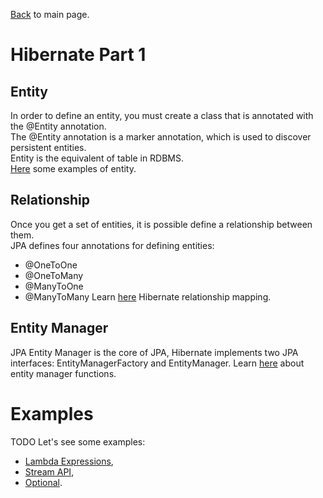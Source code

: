 [Back](../README.md) to main page.

# Hibernate Part 1

## Entity

In order to define an entity, you must create a class that is annotated with the @Entity annotation.<br/>
The @Entity annotation is a marker annotation, which is used to discover persistent entities.<br/>
Entity is the equivalent of table in RDBMS.<br/>
[Here](https://www.javatpoint.com/hibernate-with-annotation) some examples of entity. 

## Relationship

Once you get a set of entities, it is possible define a relationship between them.<br/>
JPA defines four annotations for defining entities:
 - @OneToOne
 - @OneToMany
 - @ManyToOne
 - @ManyToMany
Learn [here](https://stackabuse.com/a-guide-to-jpa-with-hibernate-relationship-mapping/) Hibernate relationship mapping. 

## Entity Manager

JPA Entity Manager is the core of JPA, Hibernate implements two JPA interfaces: EntityManagerFactory and EntityManager.
Learn [here](https://www.journaldev.com/17379/jpa-entitymanager-hibernate) about entity manager functions.

# Examples

TODO
Let's see some examples:

- [Lambda Expressions](src/test/java/test/LambdaExpressionsTest.java),
- [Stream API](src/test/java/test/StreamsTest.java),
- [Optional](src/test/java/test/OptionalTest.java).

